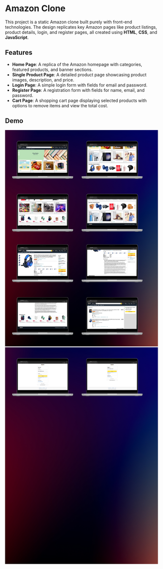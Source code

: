 # Amazon Clone 

This project is a static Amazon clone built purely with front-end technologies. The design replicates key Amazon pages like product listings, product details, login, and register pages, all created using **HTML**, **CSS**, and **JavaScript**. 

## Features

- **Home Page**: A replica of the Amazon homepage with categories, featured products, and banner sections.
- **Single Product Page**: A detailed product page showcasing product images, description, and price.
- **Login Page**: A simple login form with fields for email and password.
- **Register Page**: A registration form with fields for name, email, and password.
- **Cart Page**: A shopping cart page displaying selected products with options to remove items and view the total cost.

## Demo

![Amazon Clone Image](https://github.com/BGWEB08/README.md-IMAGES/blob/main/Web%20Design/Amazon%20Clone/amazonclone-img.png?raw=true)
![Amazon Clone Image](https://github.com/BGWEB08/README.md-IMAGES/blob/main/Web%20Design/Amazon%20Clone/amazonclone-img-2.png?raw=true)
